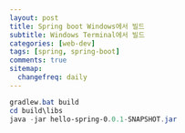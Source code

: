 ```yaml
---
layout: post
title: Spring boot Windows에서 빌드
subtitle: Windows Terminal에서 빌드 
categories: [web-dev]
tags: [spring, spring-boot]
comments: true
sitemap:
  changefreq: daily
---
```


```powershell
gradlew.bat build
cd build\libs
java -jar hello-spring-0.0.1-SNAPSHOT.jar
```